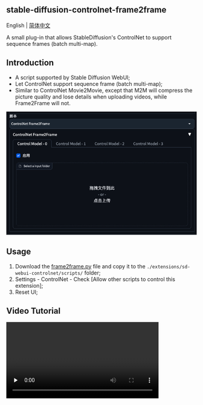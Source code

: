## stable-diffusion-controlnet-frame2frame

English | [简体中文](./README.md)

A small plug-in that allows StableDiffusion's ControlNet to support sequence frames (batch multi-map).

## Introduction

- A script supported by Stable Diffusion WebUI;
- Let ControlNet support sequence frame (batch multi-map);
- Similar to ControlNet Movie2Movie, except that M2M will compress the picture quality and lose details when uploading videos, while Frame2Frame will not.

![](./image/screenshot.png)

## Usage

1. Download the [frame2frame.py](./frame2frame.py) file and copy it to the `./extensions/sd-webui-controlnet/scripts/` folder;
2. Settings - ControlNet - Check [Allow other scripts to control this extension];
3. Reset UI;

## Video Tutorial

<video id="video" controls="" preload="none" style="width: 80%">
      <source id="mp4" src="https://flv2.bn.netease.com/videolib1/2305/10/1beboiqaldv/SD/1beboiqaldv-mobile.mp4" type="video/mp4">
</video>
